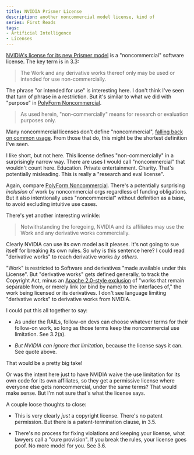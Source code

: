 ```yaml
---
title: NVIDIA Prismer License
description: another noncommercial model license, kind of
series: First Reads
tags:
- Artificial Intelligence
- Licenses
---
```


[NVIDIA's license for its new Prismer model](https://github.com/NVlabs/prismer/blob/main/LICENSE) is a "noncommercial" software license.  The key term is in 3.3:

> The Work and any derivative works thereof only may be used or intended for use non-commercially.

The phrase "or intended for use" is interesting here.  I don't think I've seen that turn of phrase in a restriction.  But it's similar to what we did with "purpose" in [PolyForm Noncommercial](https://polyformproject.org/licenses/noncommercial/1.0.0/).

> As used herein, "non-commercially" means for research or evaluation purposes only.

Many noncommercial licenses don't define "noncommercial",  [falling back on common usage](https://writing.kemitchell.com/2023/01/30/Law-Does-Not-Require-Legalese#plain-meaning).  From those that do, this might be the shortest definition I've seen.

I like short, but not here.  This license defines "non-commercially" in a surprisingly narrow way.  There are uses I would call "noncommercial" that wouldn't count here.  Education.  Private entertainment.  Charity.  That's potentially misleading.  This is really a "research and eval license".

Again, compare [PolyForm Noncommercial](https://polyformproject.org/licenses/noncommercial/1.0.0/).  There's a potentially surprising _inclusion_ of work by noncommercial orgs regardless of funding obligations.  But it also intentionally uses "noncommercial" without definition as a base, to avoid excluding intuitive use cases.

There's yet another interesting wrinkle:

> Notwithstanding the foregoing, NVIDIA and its affiliates may use the Work and any derivative works commercially.

Clearly NVIDIA can use its own model as it pleases.  It's not going to sue itself for breaking its own rules.  So why is this sentence here?  I could read "derivative works" to reach derivative works _by others_.

"Work" is restricted to Software and derivatives "made available under this License".  But "derivative works" gets defined generally, to track the Copyright Act, minus an [Apache 2.0-style exclusion](https://apache.org/licenses/LICENSE-2.0) of "works that remain separable from, or merely link (or bind by name) to the interfaces of," the work being licensed or its derivatives.  I don't see language limiting "derivative works" to derivative works from NVIDIA.

I could put this all together to say:

- As under the RAILs, follow-on devs can choose whatever terms for their follow-on work, so long as those terms keep the noncommercial use limitation.  See 3.2(a).

- _But NVIDIA can ignore that limitation_, because the license says it can.  See quote above.

That would be a pretty big take!

Or was the intent here just to have NVIDIA waive the use limitation for its own code for its own affiliates, so they get a permissive license where everyone else gets noncommercial, under the same terms?  That would make sense.  But I'm not sure that's what the license says.

A couple loose thoughts to close:

- This is very clearly _just_ a copyright license.  There's no patent permission.  But there is a patent-termination clause, in 3.5.

- There's no process for fixing violations and keeping your license, what lawyers call a "cure provision".  If you break the rules, your license goes poof.  No more model for you.  See 3.6.
